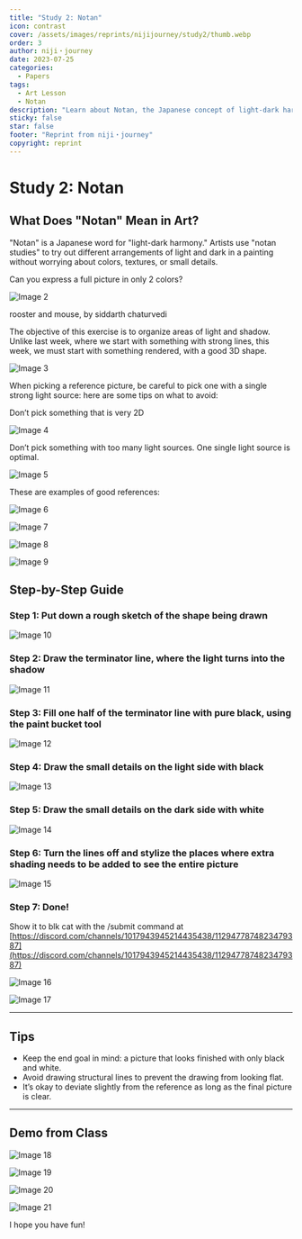```yaml
---
title: "Study 2: Notan"
icon: contrast
cover: /assets/images/reprints/nijijourney/study2/thumb.webp
order: 3
author: niji・journey
date: 2023-07-25
categories:
  - Papers
tags:
  - Art Lesson
  - Notan
description: "Learn about Notan, the Japanese concept of light-dark harmony, and how to apply it in artistic compositions."
sticky: false
star: false
footer: "Reprint from niji・journey"
copyright: reprint
---
```


# Study 2: Notan

## What Does "Notan" Mean in Art?

"Notan" is a Japanese word for "light-dark harmony." Artists use "notan studies" to try out different arrangements of light and dark in a painting without worrying about colors, textures, or small details.

Can you express a full picture in only 2 colors?

![Image 2](/assets/images/reprints/nijijourney/study2/f7577f87-812e-46b6-83ff-98a24eb59a3e.jpeg)

rooster and mouse, by siddarth chaturvedi

The objective of this exercise is to organize areas of light and shadow. Unlike last week, where we start with something with strong lines, this week, we must start with something rendered, with a good 3D shape.

![Image 3](/assets/images/reprints/nijijourney/study2/5ba21de5-8f85-4fb3-a82a-e7285b167a57.jpeg)

When picking a reference picture, be careful to pick one with a single strong light source: here are some tips on what to avoid:

Don’t pick something that is very 2D

![Image 4](/assets/images/reprints/nijijourney/study2/64752e7c-982b-4511-81f0-7ceb6572ad41.jpeg)

Don’t pick something with too many light sources. One single light source is optimal.

![Image 5](/assets/images/reprints/nijijourney/study2/87fd6e6d-eb63-438d-aed3-a2f6f83704e0.jpeg)

These are examples of good references:

![Image 6](/assets/images/reprints/nijijourney/study2/50a4c7c7-ba0e-4589-9787-0536767f164b.jpeg)

![Image 7](/assets/images/reprints/nijijourney/study2/b785175d-589f-4230-a278-8bb851a439f9.jpeg)

![Image 8](/assets/images/reprints/nijijourney/study2/103aad7f-459d-440c-829c-982ee0410478.jpeg)

![Image 9](/assets/images/reprints/nijijourney/study2/c571da90-3739-48a2-82ae-5455b24d34fa.jpeg)

## Step-by-Step Guide

### Step 1: Put down a rough sketch of the shape being drawn

![Image 10](/assets/images/reprints/nijijourney/study2/63027211-fe2d-48ee-a203-8b7a9e479488.jpeg)

### Step 2: Draw the terminator line, where the light turns into the shadow

![Image 11](/assets/images/reprints/nijijourney/study2/e7251e51-bc29-4835-8d08-83ba1841237f.jpeg)

### Step 3: Fill one half of the terminator line with pure black, using the paint bucket tool

![Image 12](/assets/images/reprints/nijijourney/study2/a36e7f9c-811e-4d7a-a7d0-dd7a10c1f424.jpeg)

### Step 4: Draw the small details on the light side with black

![Image 13](/assets/images/reprints/nijijourney/study2/9792f98a-46a1-457e-939f-dbbc49042539.jpeg)

### Step 5: Draw the small details on the dark side with white

![Image 14](/assets/images/reprints/nijijourney/study2/70fa2665-fc04-4ad1-80f9-aaa9f0202a34.jpeg)

### Step 6: Turn the lines off and stylize the places where extra shading needs to be added to see the entire picture

![Image 15](/assets/images/reprints/nijijourney/study2/c6b43f83-66c5-42ea-a0e1-38b384bfe76a.jpeg)

### Step 7: Done!

Show it to blk cat with the /submit command at [https://discord.com/channels/1017943945214435438/1129477874823479387](https://discord.com/channels/1017943945214435438/1129477874823479387)

![Image 16](/assets/images/reprints/nijijourney/study2/40203fa1-5bca-47e4-ba40-78c46a126237.jpeg)

![Image 17](/assets/images/reprints/nijijourney/study2/97bb0469-f39c-416f-a9f3-2ea29111a727.jpeg)

---

## Tips

- Keep the end goal in mind: a picture that looks finished with only black and white.
- Avoid drawing structural lines to prevent the drawing from looking flat.
- It’s okay to deviate slightly from the reference as long as the final picture is clear.

---

## Demo from Class

![Image 18](/assets/images/reprints/nijijourney/study2/632a45d0-4782-48da-9d90-3787fb74ea5f.jpeg)

![Image 19](/assets/images/reprints/nijijourney/study2/e2b54623-8150-40e7-95a5-29e2e1db8159.jpeg)

![Image 20](/assets/images/reprints/nijijourney/study2/a9930cd6-c31f-404c-b2d5-7fcc52810b86.jpeg)

![Image 21](/assets/images/reprints/nijijourney/study2/ebbbfa7f-9ef3-4dfd-bd64-b8df195db17d.jpeg)

I hope you have fun!
